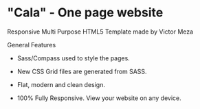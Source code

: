 # "Cala" - One page website 
Responsive Multi Purpose HTML5 Template made by Victor Meza 

General Features

- Sass/Compass used to style the pages.

- New CSS Grid files are generated from SASS.

- Flat, modern and clean design.

- 100% Fully Responsive. View your website on any device.
